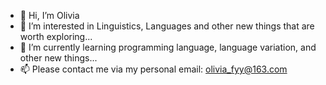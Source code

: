- 👋 Hi, I’m Olivia
- 👀 I’m interested in Linguistics, Languages and other new things that are worth exploring...
- 🌱 I’m currently learning programming language, language variation, and other new things...
- 📫 Please contact me via my personal email: olivia_fyy@163.com

<!---
oliviafanyiyun/oliviafanyiyun is a ✨ special ✨ repository because its `README.md` (this file) appears on your GitHub profile.
You can click the Preview link to take a look at your changes.
--->
